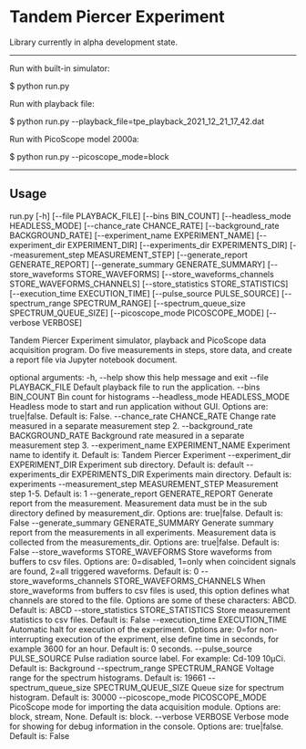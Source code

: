 
# Tandem Piercer Experiment

Library currently in alpha development state.

---

Run with built-in simulator:

$ python run.py

Run with playback file:

$ python run.py --playback_file=tpe_playback_2021_12_21_17_42.dat

Run with PicoScope model 2000a:

$ python run.py --picoscope_mode=block

---

## Usage

run.py [-h] [--file PLAYBACK_FILE] [--bins BIN_COUNT] [--headless_mode HEADLESS_MODE] [--chance_rate CHANCE_RATE] [--background_rate BACKGROUND_RATE] [--experiment_name EXPERIMENT_NAME] [--experiment_dir EXPERIMENT_DIR]
              [--experiments_dir EXPERIMENTS_DIR] [--measurement_step MEASUREMENT_STEP] [--generate_report GENERATE_REPORT] [--generate_summary GENERATE_SUMMARY] [--store_waveforms STORE_WAVEFORMS]
              [--store_waveforms_channels STORE_WAVEFORMS_CHANNELS] [--store_statistics STORE_STATISTICS] [--execution_time EXECUTION_TIME] [--pulse_source PULSE_SOURCE] [--spectrum_range SPECTRUM_RANGE]
              [--spectrum_queue_size SPECTRUM_QUEUE_SIZE] [--picoscope_mode PICOSCOPE_MODE] [--verbose VERBOSE]

Tandem Piercer Experiment simulator, playback and PicoScope data acquisition program. Do five measurements in steps, store data, and create a report file via Jupyter notebook document.

optional arguments:
  -h, --help            show this help message and exit
  --file PLAYBACK_FILE  Default playback file to run the application.
  --bins BIN_COUNT      Bin count for histograms
  --headless_mode HEADLESS_MODE
                        Headless mode to start and run application without GUI. Options are: true|false. Default is: False.
  --chance_rate CHANCE_RATE
                        Change rate measured in a separate measurement step 2.
  --background_rate BACKGROUND_RATE
                        Background rate measured in a separate measurement step 3.
  --experiment_name EXPERIMENT_NAME
                        Experiment name to identify it. Default is: Tandem Piercer Experiment
  --experiment_dir EXPERIMENT_DIR
                        Experiment sub directory. Default is: default
  --experiments_dir EXPERIMENTS_DIR
                        Experiments main directory. Default is: experiments
  --measurement_step MEASUREMENT_STEP
                        Measurement step 1-5. Default is: 1
  --generate_report GENERATE_REPORT
                        Generate report from the measurement. Measurement data must be in the sub directory defined by measurement_dir. Options are: true|false. Default is: False
  --generate_summary GENERATE_SUMMARY
                        Generate summary report from the measurements in all experiments. Measurement data is collected from the measurements_dir. Options are: true|false. Default is: False
  --store_waveforms STORE_WAVEFORMS
                        Store waveforms from buffers to csv files. Options are: 0=disabled, 1=only when coincident signals are found, 2=all triggered waveforms. Default is: 0
  --store_waveforms_channels STORE_WAVEFORMS_CHANNELS
                        When store_waveforms from buffers to csv files is used, this option defines what channels are stored to the file. Options are some of these characters: ABCD. Default is: ABCD
  --store_statistics STORE_STATISTICS
                        Store measurement statistics to csv files. Default is: False
  --execution_time EXECUTION_TIME
                        Automatic halt for execution of the experiment. Options are: 0=for non-interrupting execution of the expriment, else define time in seconds, for example 3600 for an hour. Default is: 0 seconds.
  --pulse_source PULSE_SOURCE
                        Pulse radiation source label. For example: Cd-109 10μCi. Default is: Background
  --spectrum_range SPECTRUM_RANGE
                        Voltage range for the spectrum histograms. Default is: 19661
  --spectrum_queue_size SPECTRUM_QUEUE_SIZE
                        Queue size for spectrum histogram. Default is: 30000
  --picoscope_mode PICOSCOPE_MODE
                        PicoScope mode for importing the data acquisition module. Options are: block, stream, None. Default is: block.
  --verbose VERBOSE     Verbose mode for showing for debug information in the console. Options are: true|false. Default is: False
